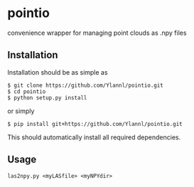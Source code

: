# pointio
convenience wrapper for managing point clouds as .npy files

## Installation
Installation should be as simple as

```
$ git clone https://github.com/Ylannl/pointio.git
$ cd pointio
$ python setup.py install
```
or simply
```
$ pip install git+https://github.com/Ylannl/pointio.git
```
This should automatically install all required dependencies.

## Usage
```
las2npy.py <myLASfile> <myNPYdir>
```
